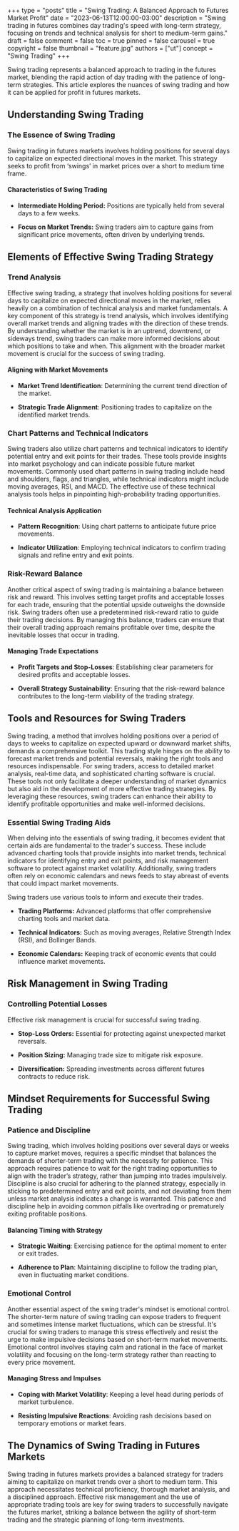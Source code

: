 +++
type = "posts"
title = "Swing Trading: A Balanced Approach to Futures Market Profit"
date = "2023-06-13T12:00:00-03:00"
description = "Swing trading in futures combines day trading's speed with long-term strategy, focusing on trends and technical analysis for short to medium-term gains." 
draft = false
comment = false
toc = true
pinned = false
carousel = true
copyright = false
thumbnail = "feature.jpg"
authors = ["ut"]
concept = "Swing Trading"
+++

Swing trading represents a balanced approach to trading in the futures
market, blending the rapid action of day trading with the patience of
long-term strategies. This article explores the nuances of swing trading
and how it can be applied for profit in futures markets.

## Understanding Swing Trading

### The Essence of Swing Trading

Swing trading in futures markets involves holding positions for several
days to capitalize on expected directional moves in the market. This
strategy seeks to profit from ‘swings’ in market prices over a short to
medium time frame.

#### Characteristics of Swing Trading

-   **Intermediate Holding Period:** Positions are typically held from
    several days to a few weeks.

-   **Focus on Market Trends:** Swing traders aim to capture gains from
    significant price movements, often driven by underlying trends.

## Elements of Effective Swing Trading Strategy

### Trend Analysis

Effective swing trading, a strategy that involves holding positions for
several days to capitalize on expected directional moves in the market,
relies heavily on a combination of technical analysis and market
fundamentals. A key component of this strategy is trend analysis, which
involves identifying overall market trends and aligning trades with the
direction of these trends. By understanding whether the market is in an
uptrend, downtrend, or sideways trend, swing traders can make more
informed decisions about which positions to take and when. This
alignment with the broader market movement is crucial for the success of
swing trading.

#### Aligning with Market Movements

-   **Market Trend Identification**: Determining the current trend
    direction of the market.

-   **Strategic Trade Alignment**: Positioning trades to capitalize on
    the identified market trends.

### Chart Patterns and Technical Indicators

Swing traders also utilize chart patterns and technical indicators to
identify potential entry and exit points for their trades. These tools
provide insights into market psychology and can indicate possible future
market movements. Commonly used chart patterns in swing trading include
head and shoulders, flags, and triangles, while technical indicators
might include moving averages, RSI, and MACD. The effective use of these
technical analysis tools helps in pinpointing high-probability trading
opportunities.

#### Technical Analysis Application

-   **Pattern Recognition**: Using chart patterns to anticipate future
    price movements.

-   **Indicator Utilization**: Employing technical indicators to confirm
    trading signals and refine entry and exit points.

### Risk-Reward Balance

Another critical aspect of swing trading is maintaining a balance
between risk and reward. This involves setting target profits and
acceptable losses for each trade, ensuring that the potential upside
outweighs the downside risk. Swing traders often use a predetermined
risk-reward ratio to guide their trading decisions. By managing this
balance, traders can ensure that their overall trading approach remains
profitable over time, despite the inevitable losses that occur in
trading.

#### Managing Trade Expectations

-   **Profit Targets and Stop-Losses**: Establishing clear parameters
    for desired profits and acceptable losses.

-   **Overall Strategy Sustainability**: Ensuring that the risk-reward
    balance contributes to the long-term viability of the trading
    strategy.

## Tools and Resources for Swing Traders

Swing trading, a method that involves holding positions over a period of
days to weeks to capitalize on expected upward or downward market
shifts, demands a comprehensive toolkit. This trading style hinges on
the ability to forecast market trends and potential reversals, making
the right tools and resources indispensable. For swing traders, access
to detailed market analysis, real-time data, and sophisticated charting
software is crucial. These tools not only facilitate a deeper
understanding of market dynamics but also aid in the development of more
effective trading strategies. By leveraging these resources, swing
traders can enhance their ability to identify profitable opportunities
and make well-informed decisions.

### Essential Swing Trading Aids

When delving into the essentials of swing trading, it becomes evident
that certain aids are fundamental to the trader's success. These include
advanced charting tools that provide insights into market trends,
technical indicators for identifying entry and exit points, and risk
management software to protect against market volatility. Additionally,
swing traders often rely on economic calendars and news feeds to stay
abreast of events that could impact market movements.

Swing traders use various tools to inform and execute their trades.

-   **Trading Platforms:** Advanced platforms that offer comprehensive
    charting tools and market data.

-   **Technical Indicators:** Such as moving averages, Relative Strength
    Index (RSI), and Bollinger Bands.

-   **Economic Calendars:** Keeping track of economic events that could
    influence market movements.

## Risk Management in Swing Trading

### Controlling Potential Losses

Effective risk management is crucial for successful swing trading.

-   **Stop-Loss Orders:** Essential for protecting against unexpected
    market reversals.

-   **Position Sizing:** Managing trade size to mitigate risk exposure.

-   **Diversification:** Spreading investments across different futures
    contracts to reduce risk.

## Mindset Requirements for Successful Swing Trading

### Patience and Discipline

Swing trading, which involves holding positions over several days or
weeks to capture market moves, requires a specific mindset that balances
the demands of shorter-term trading with the necessity for patience.
This approach requires patience to wait for the right trading
opportunities to align with the trader’s strategy, rather than jumping
into trades impulsively. Discipline is also crucial for adhering to the
planned strategy, especially in sticking to predetermined entry and exit
points, and not deviating from them unless market analysis indicates a
change is warranted. This patience and discipline help in avoiding
common pitfalls like overtrading or prematurely exiting profitable
positions.

#### Balancing Timing with Strategy

-   **Strategic Waiting**: Exercising patience for the optimal moment to
    enter or exit trades.

-   **Adherence to Plan**: Maintaining discipline to follow the trading
    plan, even in fluctuating market conditions.

### Emotional Control

Another essential aspect of the swing trader's mindset is emotional
control. The shorter-term nature of swing trading can expose traders to
frequent and sometimes intense market fluctuations, which can be
stressful. It's crucial for swing traders to manage this stress
effectively and resist the urge to make impulsive decisions based on
short-term market movements. Emotional control involves staying calm and
rational in the face of market volatility and focusing on the long-term
strategy rather than reacting to every price movement.

#### Managing Stress and Impulses

-   **Coping with Market Volatility**: Keeping a level head during
    periods of market turbulence.

-   **Resisting Impulsive Reactions**: Avoiding rash decisions based on
    temporary emotions or market fears.

## The Dynamics of Swing Trading in Futures Markets

Swing trading in futures markets provides a balanced strategy for
traders aiming to capitalize on market trends over a short to medium
term. This approach necessitates technical proficiency, thorough market
analysis, and a disciplined approach. Effective risk management and the
use of appropriate trading tools are key for swing traders to
successfully navigate the futures market, striking a balance between the
agility of short-term trading and the strategic planning of long-term
investments.

